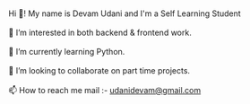 <br>Hi 👋! My name is Devam Udani and I'm a Self Learning Student</br>
<br>👀 I’m interested in both backend & frontend work.</br>
<br>🌱 I’m currently learning Python.</br>
<br>💞️ I’m looking to collaborate on part time projects.</br>
<br>📫 How to reach me mail :- udanidevam@gmail.com</br>

